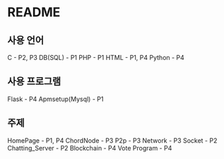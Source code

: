 # README
## 사용 언어
C - P2, P3
DB(SQL) - P1
PHP - P1
HTML - P1, P4
Python - P4

## 사용 프로그램
Flask - P4
Apmsetup(Mysql) - P1

## 주제
HomePage - P1, P4
ChordNode - P3
P2p - P3
Network - P3
Socket - P2
Chatting_Server - P2
Blockchain - P4
Vote Program - P4
